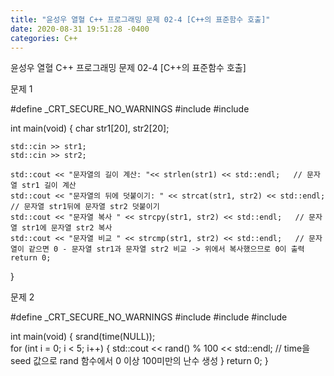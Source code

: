 ```yaml
---
title: "윤성우 열혈 C++ 프로그래밍 문제 02-4 [C++의 표준함수 호출]"
date: 2020-08-31 19:51:28 -0400
categories: C++
---
```


윤성우 열혈 C++ 프로그래밍 문제 02-4 [C++의 표준함수 호출]

문제 1

#define _CRT_SECURE_NO_WARNINGS
#include <iostream>
#include <cstring>

int main(void) {
	char str1[20], str2[20];

	std::cin >> str1;
	std::cin >> str2;

	std::cout << "문자열의 길이 계산: "<< strlen(str1) << std::endl;   // 문자열 str1 길이 계산 
	std::cout << "문자열의 뒤에 덧붙이기: " << strcat(str1, str2) << std::endl;   // 문자열 str1뒤에 문자열 str2 덧붙이기
	std::cout << "문자열 복사 " << strcpy(str1, str2) << std::endl;   // 문자열 str1에 문자열 str2 복사
	std::cout << "문자열 비교 " << strcmp(str1, str2) << std::endl;   // 문자열이 같으면 0 - 문자열 str1과 문자열 str2 비교 -> 위에서 복사했으므로 0이 출력
	return 0;
}

문제 2

#define _CRT_SECURE_NO_WARNINGS
#include <iostream>
#include <cstdlib>
#include <ctime>

int main(void) {
	srand(time(NULL));   
	for (int i = 0; i < 5; i++) {
		std::cout << rand() % 100 << std::endl;   // time을 seed 값으로 rand 함수에서 0 이상 100미만의 난수 생성
	}
	return 0;
}
